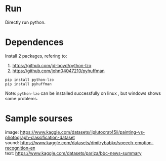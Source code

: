# Run
Directly run python.


# Dependences
Install 2 packages, refering to:
1. https://github.com/jd-boyd/python-lzo
2. https://github.com/john04047210/pyhuffman
```shell
pip install python-lzo
pip install pyhuffman
```
Note: `python-lzo` can be installed successfully on linux , but windows shows some problems.


# Sample sourses
image: https://www.kaggle.com/datasets/iiplutocrat45ii/painting-vs-photograph-classification-dataset  
sound: https://www.kaggle.com/datasets/dmitrybabko/speech-emotion-recognition-en  
text: https://www.kaggle.com/datasets/pariza/bbc-news-summary
